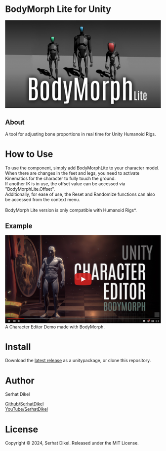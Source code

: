 
# BodyMorph Lite for Unity
![cover](/Documentation/img0.jpg)

## About
A tool for adjusting bone proportions in real time for Unity Humanoid Rigs.

# How to Use

To use the component, simply add BodyMorphLite to your character model.<br />
When there are changes in the feet and legs, you need to activate Kinematics for the character to fully touch the ground.<br />
If another IK is in use, the offset value can be accessed via "BodyMorphLite.Offset".<br />
Additionally, for ease of use, the Reset and Randomize functions can also be accessed from the context menu.<br />
<br />
BodyMorph Lite version is only compatible with Humanoid Rigs*.


## Example
[![demo](/Documentation/img1.jpg)](https://www.youtube.com/watch?v=LIyw-n7V4Tg&t)
A Character Editor Demo made with BodyMorph.

# Install
Download the [latest release](https://github.com/SerhatDikel/Unity-BodyMorph/releases) as a unitypackage, or clone this repository.

# Author
Serhat Dikel

[Github/SerhatDikel](https://github.com/SerhatDikel)<br />
[YouTube/SerhatDikel](https://www.youtube.com/@serhatdikel/videos)

# License
Copyright © 2024, Serhat Dikel. Released under the MIT License.

